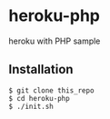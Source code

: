 heroku-php
==========

heroku with PHP sample

## Installation

```
$ git clone this_repo
$ cd heroku-php
$ ./init.sh
```
